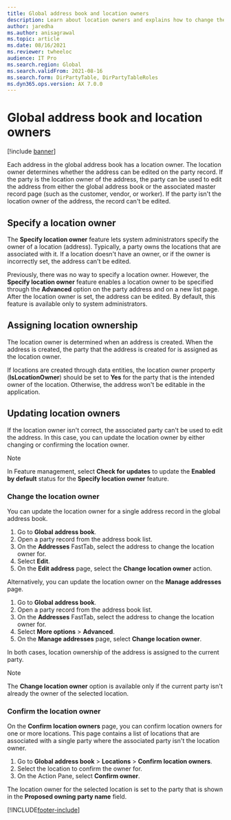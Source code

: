 ```yaml
---
title: Global address book and location owners
description: Learn about location owners and explains how to change the owner in the global address book, including an overview on assigning location ownership.
author: jaredha
ms.author: anisagrawal
ms.topic: article
ms.date: 08/16/2021
ms.reviewer: twheeloc
audience: IT Pro
ms.search.region: Global
ms.search.validFrom: 2021-08-16
ms.search.form: DirPartyTable, DirPartyTableRoles
ms.dyn365.ops.version: AX 7.0.0
---
```


# Global address book and location owners

[!include [banner](../../../finance/includes/banner.md)]

Each address in the global address book has a location owner. The location owner determines whether the address can be edited on the party record. If the party is the location owner of the address, the party can be used to edit the address from either the global address book or the associated master record page (such as the customer, vendor, or worker). If the party isn't the location owner of the address, the record can't be edited.

## Specify a location owner

The **Specify location owner** feature lets system administrators specify the owner of a location (address). Typically, a party owns the locations that are associated with it. If a location doesn't have an owner, or if the owner is incorrectly set, the address can't be edited.

Previously, there was no way to specify a location owner. However, the **Specify location owner** feature enables a location owner to be specified through the **Advanced** option on the party address and on a new list page. After the location owner is set, the address can be edited. By default, this feature is available only to system administrators.

## Assigning location ownership

The location owner is determined when an address is created. When the address is created, the party that the address is created for is assigned as the location owner.

If locations are created through data entities, the location owner property (**IsLocationOwner**) should be set to **Yes** for the party that is the intended owner of the location. Otherwise, the address won't be editable in the application.

## Updating location owners

If the location owner isn't correct, the associated party can't be used to edit the address. In this case, you can update the location owner by either changing or confirming the location owner.

> [!NOTE]
> In Feature management, select **Check for updates** to update the **Enabled by default** status for the **Specify location owner** feature.

### Change the location owner

You can update the location owner for a single address record in the global address book.

1. Go to **Global address book**.
2. Open a party record from the address book list.
3. On the **Addresses** FastTab, select the address to change the location owner for.
4. Select **Edit**.
5. On the **Edit address** page, select the **Change location owner** action.

Alternatively, you can update the location owner on the **Manage addresses** page.

1. Go to **Global address book**.
2. Open a party record from the address book list.
3. On the **Addresses** FastTab, select the address to change the location owner for.
4. Select **More options** \> **Advanced**.
5. On the **Manage addresses** page, select **Change location owner**.

In both cases, location ownership of the address is assigned to the current party.

> [!NOTE]
> The **Change location owner** option is available only if the current party isn't already the owner of the selected location.

### Confirm the location owner

On the **Confirm location owners** page, you can confirm location owners for one or more locations. This page contains a list of locations that are associated with a single party where the associated party isn't the location owner.

1. Go to **Global address book** \> **Locations** \> **Confirm location owners**.
2. Select the location to confirm the owner for.
3. On the Action Pane, select **Confirm owner**.

The location owner for the selected location is set to the party that is shown in the **Proposed owning party name** field.

[!INCLUDE[footer-include](../../../includes/footer-banner.md)]
